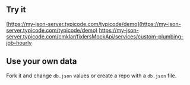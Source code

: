 ## Try it

[https://my-json-server.typicode.com/typicode/demo](https://my-json-server.typicode.com/typicode/demo)
https://my-json-server.typicode.com/cmklar/fixlersMockApi/services/custom-plumbing-job-hourly

## Use your own data

Fork it and change `db.json` values or create a repo with a `db.json` file.
